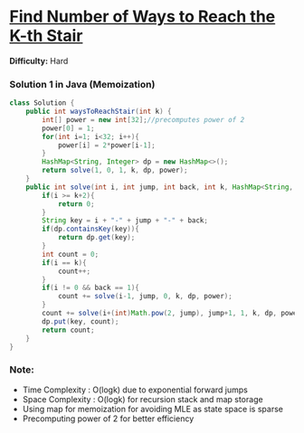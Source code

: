 # [Find Number of Ways to Reach the K-th Stair](https://leetcode.com/problems/find-number-of-ways-to-reach-the-k-th-stair/)
**Difficulty:** Hard

### Solution 1 in Java (Memoization)
```java
class Solution {
    public int waysToReachStair(int k) {
        int[] power = new int[32];//precomputes power of 2
        power[0] = 1;
        for(int i=1; i<32; i++){
            power[i] = 2*power[i-1];
        }
        HashMap<String, Integer> dp = new HashMap<>();
        return solve(1, 0, 1, k, dp, power);
    }
    public int solve(int i, int jump, int back, int k, HashMap<String, Integer> dp, int[] power){
        if(i >= k+2){
            return 0;
        }
        String key = i + "-" + jump + "-" + back;
        if(dp.containsKey(key)){
            return dp.get(key);
        }
        int count = 0;
        if(i == k){
            count++;
        }
        if(i != 0 && back == 1){
            count += solve(i-1, jump, 0, k, dp, power);
        }
        count += solve(i+(int)Math.pow(2, jump), jump+1, 1, k, dp, power);
        dp.put(key, count);
        return count;
    }
}
```
### Note:
- Time Complexity : O(logk) due to exponential forward jumps
- Space Complexity : O(logk) for recursion stack and map storage
- Using map for memoization for avoiding MLE as state space is sparse
- Precomputing power of 2 for better efficiency
